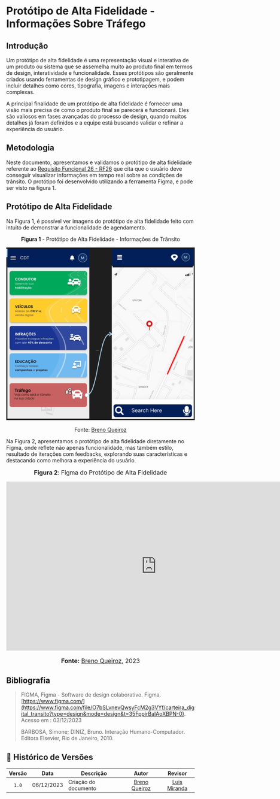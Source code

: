 # Protótipo de Alta Fidelidade - Informações Sobre Tráfego

## Introdução

Um protótipo de alta fidelidade é uma representação visual e interativa de um produto ou sistema que se assemelha muito ao produto final em termos de design, interatividade e funcionalidade. Esses protótipos são geralmente criados usando ferramentas de design gráfico e prototipagem, e podem incluir detalhes como cores, tipografia, imagens e interações mais complexas.

A principal finalidade de um protótipo de alta fidelidade é fornecer uma visão mais precisa de como o produto final se parecerá e funcionará. Eles são valiosos em fases avançadas do processo de design, quando muitos detalhes já foram definidos e a equipe está buscando validar e refinar a experiência do usuário.

## Metodologia

Neste documento, apresentamos e validamos o protótipo de alta fidelidade referente ao [Requisito Funcional 26 - RF26](https://requisitos-de-software.github.io/2023.2-Carteira_Digital_de_Transito/elicita%C3%A7%C3%A3o/requisitos_elicitados/) que cita que o usuário deve conseguir visualizar informações em tempo real sobre as condições de trânsito. O protótipo foi desenvolvido utilizando a ferramenta Figma, e pode ser visto na figura 1.


## Protótipo de Alta Fidelidade

Na Figura 1, é possível ver imagens do protótipo de alta fidelidade feito com intuito de demonstrar a funcionalidade de agendamento.

<center>

**Figura 1** - Protótipo de Alta Fidelidade - Informações de Trânsito

![Protótipo de Alta Fidelidade - Agendamento](../../assets/transito.png)

Fonte: [Breno Queiroz](https://github.com/brenob6) 
</center>

Na Figura 2, apresentamos o protótipo de alta fidelidade diretamente no Figma, onde reflete não apenas funcionalidade, mas também estilo, resultado de iterações com feedbacks, explorando suas características e destacando como melhora a experiência do usuário.

<div align="center">

<font size="3"><b>Figura 2</b>: Figma do Protótipo de Alta Fidelidade</font>

<iframe style="border: 1px solid rgba(0, 0, 0, 0.1);" width="800" height="450" src="https://www.figma.com/proto/tFNsq8qzFrBuxZxBA1d5K9/Untitled?type=design&node-id=101-24&t=PU817OUW9kw4rU8d-1&scaling=scale-down&page-id=0%3A1&starting-point-node-id=101%3A22&mode=design" allowfullscreen></iframe>

<font size="3"><b>Fonte:</b> <a href="https://github.com/brenob6">Breno Queiroz</a>, 2023</p></font>

</div>

## Bibliografia 

> FIGMA, Figma - Software de design colaborativo. Figma. [https://www.figma.com/](https://www.figma.com/file/O7bSLvnevQwsyFcM2g3VYf/carteira_digital_transito?type=design&mode=design&t=35FppirBalAoXBPN-0). Acesso em : 03/12/2023
>
> BARBOSA, Simone; DINIZ, Bruno. Interação Humano-Computador. Editora Elsevier, Rio de Janeiro, 2010.

## 📑 Histórico de Versões

| Versão | Data       | Descrição            |                       Autor                        |                     Revisor                      |
| :----: | ---------- | -------------------- | :------------------------------------------------: | :----------------------------------------------: |
| `1.0`  | 06/12/2023 |  Criação do documento |  [Breno Queiroz](https://github.com/brenob6)    | [Luis Miranda](https://github.com/LuisMiranda10) |
